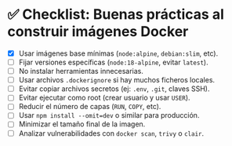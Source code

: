 # ✅ Checklist: Buenas prácticas al construir imágenes Docker

- [x] Usar imágenes base mínimas (`node:alpine`, `debian:slim`, etc).
- [ ] Fijar versiones específicas (`node:18-alpine`, evitar `latest`).
- [ ] No instalar herramientas innecesarias.
- [ ] Usar archivos `.dockerignore` si hay muchos ficheros locales.
- [ ] Evitar copiar archivos secretos (ej: `.env`, `.git`, claves SSH).
- [ ] Evitar ejecutar como root (crear usuario y usar `USER`).
- [ ] Reducir el número de capas (`RUN`, `COPY`, etc).
- [ ] Usar `npm install --omit=dev` o similar para producción.
- [ ] Minimizar el tamaño final de la imagen.
- [ ] Analizar vulnerabilidades con `docker scan`, `trivy` o `clair`.

